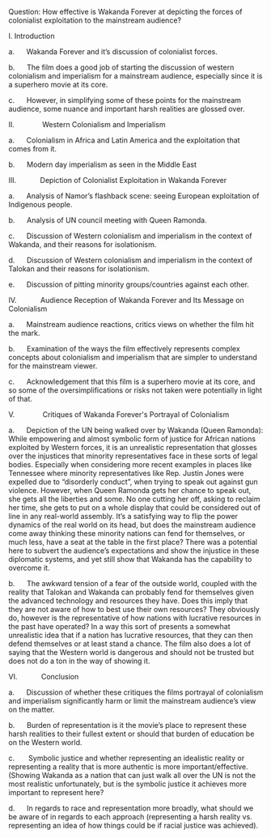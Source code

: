 Question: How effective is Wakanda Forever at depicting the forces of colonialist exploitation to the mainstream audience?

I. Introduction

a.      Wakanda Forever and it’s discussion of colonialist forces.

b.      The film does a good job of starting the discussion of western colonialism and imperialism for a mainstream audience, especially since it is a superhero movie at its core.

c.      However, in simplifying some of these points for the mainstream audience, some nuance and important harsh realities are glossed over.

II.              Western Colonialism and Imperialism

a.      Colonialism in Africa and Latin America and the exploitation that comes from it.

b.      Modern day imperialism as seen in the Middle East

III.            Depiction of Colonialist Exploitation in Wakanda Forever

a.      Analysis of Namor’s flashback scene: seeing European exploitation of Indigenous people.

b.      Analysis of UN council meeting with Queen Ramonda.

c.      Discussion of Western colonialism and imperialism in the context of Wakanda, and their reasons for isolationism.

d.      Discussion of Western colonialism and imperialism in the context of Talokan and their reasons for isolationism.

e.      Discussion of pitting minority groups/countries against each other.

IV.            Audience Reception of Wakanda Forever and Its Message on Colonialism

a.      Mainstream audience reactions, critics views on whether the film hit the mark.

b.      Examination of the ways the film effectively represents complex concepts about colonialism and imperialism that are simpler to understand for the mainstream viewer.

c.      Acknowledgement that this film is a superhero movie at its core, and so some of the oversimplifications or risks not taken were potentially in light of that.

V.              Critiques of Wakanda Forever's Portrayal of Colonialism

a.      Depiction of the UN being walked over by Wakanda (Queen Ramonda): While empowering and almost symbolic form of justice for African nations exploited by Western forces, it is an unrealistic representation that glosses over the injustices that minority representatives face in these sorts of legal bodies. Especially when considering more recent examples in places like Tennessee where minority representatives like Rep. Justin Jones were expelled due to “disorderly conduct”, when trying to speak out against gun violence. However, when Queen Ramonda gets her chance to speak out, she gets all the liberties and some. No one cutting her off, asking to reclaim her time, she gets to put on a whole display that could be considered out of line in any real-world assembly. It’s a satisfying way to flip the power dynamics of the real world on its head, but does the mainstream audience come away thinking these minority nations can fend for themselves, or much less, have a seat at the table in the first place? There was a potential here to subvert the audience’s expectations and show the injustice in these diplomatic systems, and yet still show that Wakanda has the capability to overcome it.

b.      The awkward tension of a fear of the outside world, coupled with the reality that Talokan and Wakanda can probably fend for themselves given the advanced technology and resources they have. Does this imply that they are not aware of how to best use their own resources? They obviously do, however is the representative of how nations with lucrative resources in the past have operated? In a way this sort of presents a somewhat unrealistic idea that if a nation has lucrative resources, that they can then defend themselves or at least stand a chance. The film also does a lot of saying that the Western world is dangerous and should not be trusted but does not do a ton in the way of showing it.

VI.            Conclusion

a.      Discussion of whether these critiques the films portrayal of colonialism and imperialism significantly harm or limit the mainstream audience’s view on the matter.

b.      Burden of representation is it the movie’s place to represent these harsh realities to their fullest extent or should that burden of education be on the Western world.

c.       Symbolic justice and whether representing an idealistic reality or representing a reality that is more authentic is more important/effective. (Showing Wakanda as a nation that can just walk all over the UN is not the most realistic unfortunately, but is the symbolic justice it achieves more important to represent here?

d.      In regards to race and representation more broadly, what should we be aware of in regards to each approach (representing a harsh reality vs. representing an idea of how things could be if racial justice was achieved).